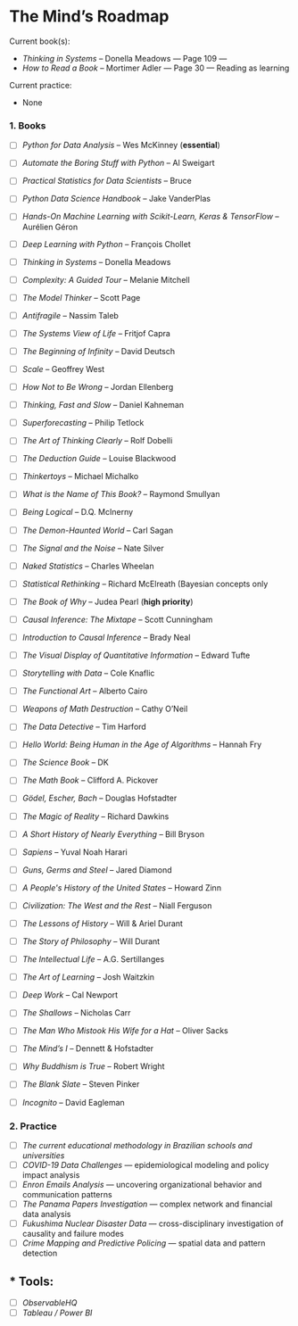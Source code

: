 # The Mind’s Roadmap

Current book(s):  
- *Thinking in Systems* – Donella Meadows — Page 109 —  
- *How to Read a Book* – Mortimer Adler — Page 30 — Reading as learning

Current practice:  
- None

### **1. Books**

  * ☐ *Python for Data Analysis* – Wes McKinney (**essential**)
  * ☐ *Automate the Boring Stuff with Python* – Al Sweigart
  * ☐ *Practical Statistics for Data Scientists* – Bruce
  * ☐ *Python Data Science Handbook* – Jake VanderPlas
  * ☐ *Hands-On Machine Learning with Scikit-Learn, Keras & TensorFlow* – Aurélien Géron
  * ☐ *Deep Learning with Python* – François Chollet

  * ☐ *Thinking in Systems* – Donella Meadows
  * ☐ *Complexity: A Guided Tour* – Melanie Mitchell
  * ☐ *The Model Thinker* – Scott Page
  * ☐ *Antifragile* – Nassim Taleb
  * ☐ *The Systems View of Life* – Fritjof Capra
  * ☐ *The Beginning of Infinity* – David Deutsch
  * ☐ *Scale* – Geoffrey West

  * ☐ *How Not to Be Wrong* – Jordan Ellenberg
  * ☐ *Thinking, Fast and Slow* – Daniel Kahneman
  * ☐ *Superforecasting* – Philip Tetlock
  * ☐ *The Art of Thinking Clearly* – Rolf Dobelli
  * ☐ *The Deduction Guide* – Louise Blackwood
  * ☐ *Thinkertoys* – Michael Michalko
  * ☐ *What is the Name of This Book?* – Raymond Smullyan
  * ☐ *Being Logical* – D.Q. McInerny
  * ☐ *The Demon-Haunted World* – Carl Sagan

  * ☐ *The Signal and the Noise* – Nate Silver
  * ☐ *Naked Statistics* – Charles Wheelan
  * ☐ *Statistical Rethinking* – Richard McElreath (Bayesian concepts only

  * ☐ *The Book of Why* – Judea Pearl (**high priority**)
  * ☐ *Causal Inference: The Mixtape* – Scott Cunningham
  * ☐ *Introduction to Causal Inference* – Brady Neal

  * ☐ *The Visual Display of Quantitative Information* – Edward Tufte
  * ☐ *Storytelling with Data* – Cole Knaflic
  * ☐ *The Functional Art* – Alberto Cairo

  * ☐ *Weapons of Math Destruction* – Cathy O’Neil
  * ☐ *The Data Detective* – Tim Harford
  * ☐ *Hello World: Being Human in the Age of Algorithms* – Hannah Fry

  * ☐ *The Science Book* – DK
  * ☐ *The Math Book* – Clifford A. Pickover
  * ☐ *Gödel, Escher, Bach* – Douglas Hofstadter
  * ☐ *The Magic of Reality* – Richard Dawkins
  * ☐ *A Short History of Nearly Everything* – Bill Bryson

  * ☐ *Sapiens* – Yuval Noah Harari
  * ☐ *Guns, Germs and Steel* – Jared Diamond
  * ☐ *A People's History of the United States* – Howard Zinn
  * ☐ *Civilization: The West and the Rest* – Niall Ferguson
  * ☐ *The Lessons of History* – Will & Ariel Durant
  * ☐ *The Story of Philosophy* – Will Durant

  * ☐ *The Intellectual Life* – A.G. Sertillanges
  * ☐ *The Art of Learning* – Josh Waitzkin
  * ☐ *Deep Work* – Cal Newport
  * ☐ *The Shallows* – Nicholas Carr

  * ☐ *The Man Who Mistook His Wife for a Hat* – Oliver Sacks
  * ☐ *The Mind’s I* – Dennett & Hofstadter
  * ☐ *Why Buddhism is True* – Robert Wright
  * ☐ *The Blank Slate* – Steven Pinker
  * ☐ *Incognito* – David Eagleman

### **2. Practice**

  * ☐ *The current educational methodology in Brazilian schools and universities*  
  * ☐ *COVID-19 Data Challenges* — epidemiological modeling and policy impact analysis  
  * ☐ *Enron Emails Analysis* — uncovering organizational behavior and communication patterns  
  * ☐ *The Panama Papers Investigation* — complex network and financial data analysis  
  * ☐ *Fukushima Nuclear Disaster Data* — cross-disciplinary investigation of causality and failure modes  
  * ☐ *Crime Mapping and Predictive Policing* — spatial data and pattern detection  

## * **Tools:**

  * ☐ *ObservableHQ*  
  * ☐ *Tableau / Power BI*  
